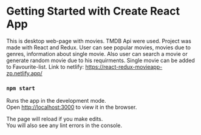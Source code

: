 # Getting Started with Create React App
This is desktop web-page with movies. TMDB Api were used. Project was made with React and Redux. User can see popular movies, movies due to genres, information about single movie. Also user can search a movie or generate random movie due to his requirments. Single movie can be added to Favourite-list.
Link to netlify: https://react-redux-movieapp-zp.netlify.app/

### `npm start`

Runs the app in the development mode.\
Open [http://localhost:3000](http://localhost:3000) to view it in the browser.

The page will reload if you make edits.\
You will also see any lint errors in the console.

